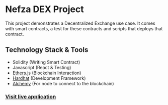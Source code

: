 # Nefza DEX Project

This project demonstrates a Decentralized Exchange use case. It comes with smart contracts, a test for these contracts and scripts that deploys that contract.

## Technology Stack & Tools

- Solidity (Writing Smart Contract)
- Javascript (React & Testing)
- [Ethers.js](https://docs.ethers.io/v5/) (Blockchain Interaction)
- [Hardhat](https://hardhat.org/docs) (Development Framework)
- [Alchemy](https://www.alchemy.com/) (For node to connect to the blockchain)


### [Visit live application](https://green-bread-6921.on.fleek.co)

